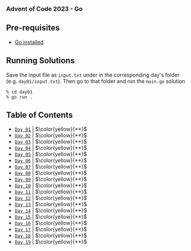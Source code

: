 ### Advent of Code 2023 - Go

## Pre-requisites
 - [Go installed](https://go.dev/)

## Running Solutions

Save the input file as `input.txt` under in the corresponding day's folder (e.g. `day01/input.txt`).
Then go to that folder and run the `main.go` solution

    % cd day01
    % go run .

## Table of Contents

- [`Day 01`](day01/main.go) | $\color{yellow}{**}$
- [`Day 02`](day02/main.go) | $\color{yellow}{**}$
- [`Day 03`](day03/main.go) | $\color{yellow}{**}$
- [`Day 04`](day04/main.go) | $\color{yellow}{**}$
- [`Day 05`](day05/main.go) | $\color{yellow}{**}$
- [`Day 06`](day06/main.go) | $\color{yellow}{**}$
- [`Day 07`](day07/main.go) | $\color{yellow}{**}$
- [`Day 08`](day08/main.go) | $\color{yellow}{**}$
- [`Day 09`](day09/main.go) | $\color{yellow}{**}$
- [`Day 10`](day10/main.go) | $\color{yellow}{**}$
- [`Day 11`](day11/main.go) | $\color{yellow}{**}$
- [`Day 12`](day12/main.go) | $\color{yellow}{**}$
- [`Day 13`](day13/main.go) | $\color{yellow}{**}$
- [`Day 14`](day14/main.go) | $\color{yellow}{**}$
- [`Day 15`](day15/main.go) | $\color{yellow}{**}$
- [`Day 16`](day16/main.go) | $\color{yellow}{**}$
- [`Day 17`](day17/main.go) | $\color{yellow}{**}$
- [`Day 18`](day18/main.go) | $\color{yellow}{**}$
- [`Day 19`](day19/main.go) | $\color{yellow}{**}$
